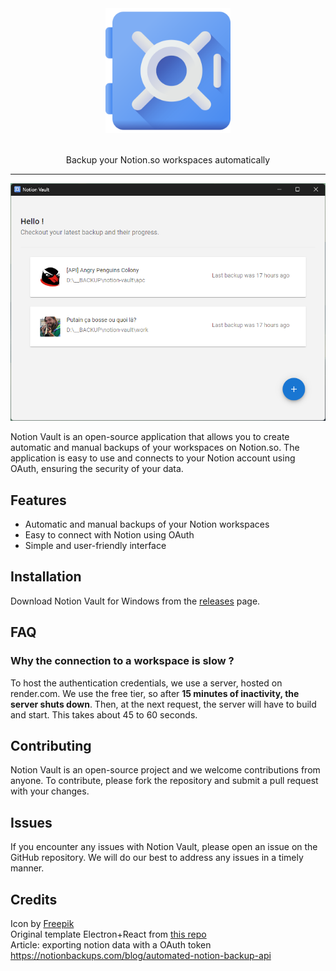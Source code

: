 <div align="center">
  
  <img src="apps/electron/assets/icon.png" width="200" />
  
</div>

<br>

<p align="center">
Backup your Notion.so workspaces automatically
</p>

<hr>


<p align="middle" height="400">
<img src="readme_assets/app_home.png" width="600" />
</p>

Notion Vault is an open-source application that allows you to create automatic and manual backups of your workspaces on Notion.so. The application is easy to use and connects to your Notion account using OAuth, ensuring the security of your data.

## Features

- Automatic and manual backups of your Notion workspaces
- Easy to connect with Notion using OAuth
- Simple and user-friendly interface

## Installation
Download Notion Vault for Windows from the [releases](https://github.com/Theo-Farnole/notion-vault/releases) page. 

## FAQ
### Why the connection to a workspace is slow ?

To host the authentication credentials, we use a server, hosted on render.com. We use the free tier, so after **15 minutes of inactivity, the server shuts down**. Then, at the next request, the server will have to build and start. This takes about 45 to 60 seconds.

## Contributing
Notion Vault is an open-source project and we welcome contributions from anyone. To contribute, please fork the repository and submit a pull request with your changes.

## Issues
If you encounter any issues with Notion Vault, please open an issue on the GitHub repository. We will do our best to address any issues in a timely manner.

## Credits 
Icon by [Freepik](https://www.flaticon.com/free-icons/vault)  
Original template Electron+React from [this repo](https://github.com/yhirose/react-typescript-electron-sample-with-create-react-app-and-electron-builder)  
Article: exporting notion data with a OAuth token https://notionbackups.com/blog/automated-notion-backup-api
